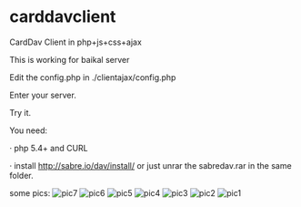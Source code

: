 # carddavclient
CardDav Client in php+js+css+ajax

This is working for baikal server


Edit the config.php in ./clientajax/config.php

Enter your server.

Try it.

You need:

· php 5.4+ and CURL

· install http://sabre.io/dav/install/ or just unrar the sabredav.rar in the same folder.

some pics:
![pic7](https://puu.sh/sdR9o/d811b05d70.png)
![pic6](https://puu.sh/sdRcv/a26d6cad55.png)
![pic5](https://puu.sh/sdRfh/9f45f2dcaa.png)
![pic4](https://puu.sh/sdRgu/3e80e85d41.png)
![pic3](https://puu.sh/sdRhG/829a8910bc.png)
![pic2](https://puu.sh/sdRkn/abf201f2a2.png)
![pic1](https://puu.sh/sdRlY/f70e24e12e.png)









